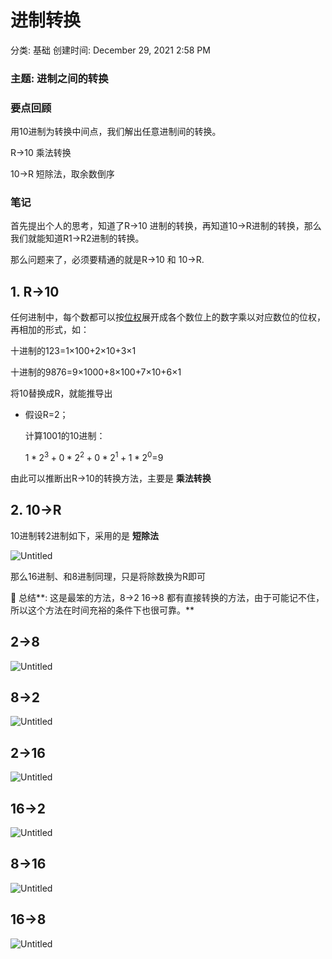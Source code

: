# 进制转换

分类: 基础
创建时间: December 29, 2021 2:58 PM

### 主题: 进制之间的转换

### 要点回顾

用10进制为转换中间点，我们解出任意进制间的转换。

R→10 乘法转换

10→R 短除法，取余数倒序

### 笔记

首先提出个人的思考，知道了R→10 进制的转换，再知道10→R进制的转换，那么我们就能知道R1→R2进制的转换。

那么问题来了，必须要精通的就是R→10 和 10→R.

## 1. R→10

任何进制中，每个数都可以按[位权](https://baike.baidu.com/item/%E4%BD%8D%E6%9D%83)展开成各个数位上的数字乘以对应数位的位权，再相加的形式，如：

十进制的123=1×100+2×10+3×1

十进制的9876=9×1000+8×100+7×10+6×1

将10替换成R，就能推导出

- 假设R=2；
  
    计算1001的10进制：
    
    $1*2^3+0*2^2+0*2^1+1*2^0=$9

由此可以推断出R→10的转换方法，主要是  **乘法转换**

## 2. 10→R

10进制转2进制如下，采用的是 **短除法**

![Untitled](https://tva1.sinaimg.cn/large/008i3skNgy1gxur0zfagxj307v055jr9.jpg)

那么16进制、和8进制同理，只是将除数换为R即可

<aside>
📌 总结**:  这是最笨的方法，8→2 16→8 都有直接转换的方法，由于可能记不住，所以这个方法在时间充裕的条件下也很可靠。**

</aside>

## 2→8

![Untitled](https://tva1.sinaimg.cn/large/008i3skNgy1gxur1rt8zyj30al097jro.jpg)

## 8→2

![Untitled](https://tva1.sinaimg.cn/large/008i3skNgy1gxur2anigxj306i05et8n.jpg)

## 2→16

![Untitled](https://tva1.sinaimg.cn/large/008i3skNgy1gxur2oe2t9j305605x747.jpg)

## 16→2

![Untitled](https://tva1.sinaimg.cn/large/008i3skNgy1gxur2xtzpnj305v05amx2.jpg)

## 8→16

![Untitled](https://tva1.sinaimg.cn/large/008i3skNgy1gxur398v63j306i088dfu.jpg)

## 16→8

![Untitled](https://tva1.sinaimg.cn/large/008i3skNgy1gxur3l47dlj305y0agq30.jpg)
